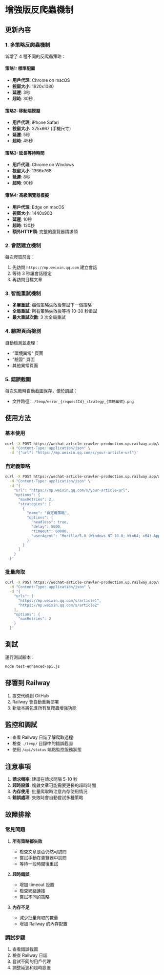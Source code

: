 # 增強版反爬蟲機制

## 更新內容

### 1. 多策略反爬蟲機制

新增了 4 種不同的反爬蟲策略：

#### 策略1: 標準配置
- **用戶代理**: Chrome on macOS
- **視窗大小**: 1920x1080
- **延遲**: 3秒
- **超時**: 30秒

#### 策略2: 移動端模擬
- **用戶代理**: iPhone Safari
- **視窗大小**: 375x667 (手機尺寸)
- **延遲**: 5秒
- **超時**: 45秒

#### 策略3: 延長等待時間
- **用戶代理**: Chrome on Windows
- **視窗大小**: 1366x768
- **延遲**: 8秒
- **超時**: 90秒

#### 策略4: 高級瀏覽器模擬
- **用戶代理**: Edge on macOS
- **視窗大小**: 1440x900
- **延遲**: 10秒
- **超時**: 120秒
- **額外HTTP頭**: 完整的瀏覽器請求頭

### 2. 會話建立機制

每次爬取前會：
1. 先訪問 `https://mp.weixin.qq.com` 建立會話
2. 等待 3 秒讓會話穩定
3. 再訪問目標文章

### 3. 智能重試機制

- **多層重試**: 每個策略失敗後嘗試下一個策略
- **全局重試**: 所有策略失敗後等待 10-30 秒重試
- **最大重試次數**: 3 次全局重試

### 4. 驗證頁面檢測

自動檢測並處理：
- "環境異常" 頁面
- "驗證" 頁面
- 其他異常頁面

### 5. 錯誤截圖

每次失敗時自動截圖保存，便於調試：
- 文件路徑: `./temp/error_{requestId}_strategy_{策略編號}.png`

## 使用方法

### 基本使用

```bash
curl -X POST https://wechat-article-crawler-production.up.railway.app/api/crawl \
  -H "Content-Type: application/json" \
  -d '{"url": "https://mp.weixin.qq.com/s/your-article-url"}'
```

### 自定義策略

```bash
curl -X POST https://wechat-article-crawler-production.up.railway.app/api/crawl \
  -H "Content-Type: application/json" \
  -d '{
    "url": "https://mp.weixin.qq.com/s/your-article-url",
    "options": {
      "maxRetries": 2,
      "strategies": [
        {
          "name": "自定義策略",
          "options": {
            "headless": true,
            "delay": 5000,
            "timeout": 60000,
            "userAgent": "Mozilla/5.0 (Windows NT 10.0; Win64; x64) AppleWebKit/537.36"
          }
        }
      ]
    }
  }'
```

### 批量爬取

```bash
curl -X POST https://wechat-article-crawler-production.up.railway.app/api/crawl/batch \
  -H "Content-Type: application/json" \
  -d '{
    "urls": [
      "https://mp.weixin.qq.com/s/article1",
      "https://mp.weixin.qq.com/s/article2"
    ],
    "options": {
      "maxRetries": 2
    }
  }'
```

## 測試

運行測試腳本：

```bash
node test-enhanced-api.js
```

## 部署到 Railway

1. 提交代碼到 GitHub
2. Railway 會自動重新部署
3. 新版本將包含所有反爬蟲增強功能

## 監控和調試

- 查看 Railway 日誌了解爬取過程
- 檢查 `./temp/` 目錄中的錯誤截圖
- 使用 `/api/status` 端點監控服務狀態

## 注意事項

1. **請求頻率**: 建議在請求間隔 5-10 秒
2. **超時設置**: 複雜文章可能需要更長的超時時間
3. **內存使用**: 批量爬取時注意內存使用情況
4. **錯誤處理**: 失敗時會自動嘗試多種策略

## 故障排除

### 常見問題

1. **所有策略都失敗**
   - 檢查文章是否仍然可訪問
   - 嘗試手動在瀏覽器中訪問
   - 等待一段時間後重試

2. **超時錯誤**
   - 增加 timeout 設置
   - 檢查網絡連接
   - 嘗試不同的策略

3. **內存不足**
   - 減少批量爬取的數量
   - 增加 Railway 的內存配置

### 調試步驟

1. 查看錯誤截圖
2. 檢查 Railway 日誌
3. 嘗試不同的用戶代理
4. 調整延遲和超時設置
